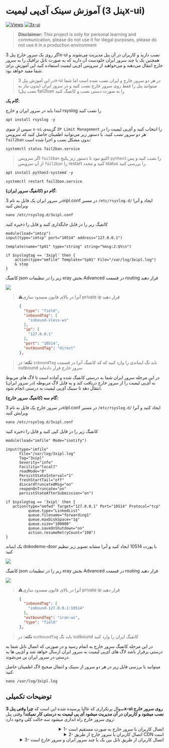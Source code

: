 # آموزش سینک آی‌پی لیمیت (پنل 3x-ui)

[![Views](https://hits.seeyoufarm.com/api/count/incr/badge.svg?url=https%3A%2F%2Fgithub.com%2FTaraRostami%2Fip-limit-sync&count_bg=%23007ec6&title_bg=%23555555&icon=&icon_color=%23E7E7E7&title=Total+View&edge_flat=false)](#)
[![3x-ui](https://img.shields.io/badge/Panel-3x--ui-%23008771)](https://github.com/MHSanaei/3x-ui)

> **Disclaimer:** This project is only for personal learning and communication, please do not use it for illegal purposes, please do not use it in a production environment

اگر روی یک سرور خارج پنل 3x-ui نصب دارید و کاربران در آن پنل مدیریت می‌شوند و همچنین یک یا چند سرور ایران جلودست آن دارید که به صورت تانل ترافیک را به سرور خارج انتقال می‌دهند و می‌خواهید از سرویس آی‌پی لیمیت استفاده کنید این آموزش برای شما مفید خواهد بود.

> در این آموزش پنل 3x-ui در هر دو سرور خارج و ایران نصب شده است
اما شما میتوانید پنل را فقط روی سرور خارج نصب کنید و در سرور ایران (بدون نیاز به نصب پنل) fail2ban را به صورت دستی نصب و کانفیگ کنید

**گام یک:**

ابتدا باید در سرور ایران و خارج rsyslog را نصب کنید
```shell
apt install rsyslog -y
```
سپس از منوی `x-ui` گزینه‌ی `IP Limit Management` را انتخاب کنید و آی‌پی لیمیت را در هر دو سرور نصب کنید،
با دستور زیر می‌توانید اطمینان حاصل کنید که سرویس `fail2ban` بدون مشکل نصب و اجرا شده است:
```shell
systemctl status fail2ban.service
```
> اگر سرویس `fail2ban` اکتیو نبود با دستور زیر پکیج `python3` را نصب کنید و پس از آن سرویس `fail2ban` را restart کنید و مجدد status را بررسی کنید.
```shell
apt install python3-systemd -y
```
```shell
systemctl restart fail2ban.service
```

**گام دو (کانفیگ سرور ایران):**

در سرور ایران یک فایل به نام 3xipl.conf در مسیر `/etc/rsyslog.d/` ایجاد و آنرا ویرایش کنید
```shell
nano /etc/rsyslog.d/3xipl.conf
```

کانفیگ زیر را در فایل جایگذاری کنید و فایل را ذخیره کنید
```shell
module(load="imtcp")
input(type="imtcp" port="10514" address="127.0.0.1")

template(name="tp01" type="string" string="%msg:2:$%\n")

if $syslogtag == '3xipl' then {
    action(type="omfile" Template="tp01" File="/var/log/3xipl.log")
    & stop
}
```

کانفیگ json زیر را در تنظیمات xray بخش Advanced در قسمت routing قرار دهید

![](./media/02-xray-configs.png)
<div align="left">

> :warning:آنرا در بالای قانون مسدود سازی private ip قرار دهید

</div>

```json
      {
        "type": "field",
        "inboundTag": [
          "inbound-vless-ws"
        ],
        "ip": [
          "127.0.0.1"
        ],
        "port": "10514",
        "outboundTag": "direct"
      },
```
<div align="left">

> **نکته**: در `inboundTag` باید تگ اینباندی را وارد کنید که که کانفیگ آنرا در قسمت outbound سرور خارج قرار داده‌اید

</div>

در این مرحله سرور ایران شما به درستی کانفیگ شده و آماده است تا لاگ های مربوط به آی‌پی لیمیت را از سرور خارج دریافت کند و به فایل لاگ مربوطه (در سرور ایران) انتقال دهد تا سینک آی‌پی لیمیت به درستی انجام شود.

**گام سه (کانفیگ سرور خارج):**

در سرور خارج یک فایل به نام 3xipl.conf در مسیر `/etc/rsyslog.d/` ایجاد کنید و آنرا ویرایش کنید
```shell
nano /etc/rsyslog.d/3xipl.conf
```
کانفیگ زیر را در فایل کپی کنید و فایل را ذخیره کنید
```shell
module(load="imfile" Mode="inotify")

input(type="imfile"
      File="/var/log/3xipl.log"
      Tag="3xipl"
      Severity="info"
      Facility="local7"
      readMode="0"
      PersistStateInterval="1"
      freshStartTail="off"
      discardTruncatedMsg="on"
      reopenOnTruncate="on"
      persistStateAfterSubmission="on")

if $syslogtag == '3xipl' then {
   action(type="omfwd" Target="127.0.0.1" Port="10514" Protocol="tcp"
          queue.type="LinkedList"
          queue.filename="forwarding1"
          queue.maxDiskSpace="1g"
          queue.size="100000"
          queue.saveOnShutdown="on"
          action.resumeRetryCount="100")
}
```

یک اینباند dokodemo-door با پورت 10514 ایجاد کنید و آنرا مشابه تصویر زیر تنظیم کنید

![](./media/01-dokodemo-door.png)

کانفیگ json زیر را در تنظیمات xray بخش Advanced در قسمت routing قرار دهید

![](./media/03-xray-configs.png)
<div align="left">

> :warning:آنرا در بالای قانون مسدود سازی private ip قرار دهید

</div>

```json
      {
        "inboundTag": [
          "inbound-127.0.0.1:10514"
        ],
        "outboundTag": "iran-ws",
        "type": "field"
      },
```
<div align="left">

> **نکته**: در `outboundTag` باید تگ outbound کانفیگ ایران را وارد کنید

</div>

در این مرحله کانفیگ سرور خارج به اتمام رسید و در صورتی که اتصال تانل شما به درستی برقرار باشد لاگ های آی‌پی لیمیت به سرور ایران ارسال خواهد شد و آی‌پی ها به درستی در سرور ایران بن می‌شوند.

میتوانید با بررسی فایل زیر در هر دو سرور از سینک و انتقال صحیح لاگ اطمینان حاصل کنید.

`nano /var/log/3xipl.log`

## توضیحات تکمیلی

  سوال پرتکراری که غالبا پرسیده شده این است که **چرا وقتی پنل 3x-ui روی سرور خارج نصب میشود و کاربران در آن مدیریت میشود آی پی لیمیت به درستی کار نمیکند!**
وقتی پنل روی سرور خارج راه اندازی میشود سه حالت کلی وجود دارد:

<div align="right">
  <details>
    <summary>1- اتصال کاربران با سرور خارج به صورت مستقیم است</summary>
در این حالت اتصال کاربران به سرور خارج کاملا به صورت مستقیم است و قطعا آی‌پی لیمیت به درستی کار خواهد کرد، در حال حاضر سرویس آی‌پی لیمیت بر پایه مسدود سازی آی‌پی توسط فایروال می‌باشد بنابراین چون کاربران به صورت مستقیم با آی‌پی خودشان به سرور متصل می‌شوند اگر آی‌پی آنها توسط فایروال مسدود شود اتصال آنها قطع خواهد شد.
  </details>
  <details>
    <summary>2- اتصال کاربران با سرور خارج از طریق CDN است</summary>
همانطور که در حالت اول توضیح داده شد آی‌پی لیمیت بر اساس مسدود سازی آی‌پی توسط فایروال <code>iptables</code> کارمیکند و توسط <code>fail2ban</code> مدیریت می‌شود
بنابراین وقتی کاربران شما از طریق CDN به سرور خارج متصل می‌شوند از طریق آی‌پی سرور های لبه CDN به سرور متصل می‌شوند
و وقتی آی‌پی آنها در فایروال مسدود می‌شود اتصال آنها همچنان برقرار خواهد ماند
به این دلیل که با یک آی‌پی واسط که آی‌پی سرور لبه CDN مورد استفاده شما می‌باشد در حال اتصال به سرور هستند.
  </details>
  <details>
    <summary>3- اتصال کاربران از طریق تانل بین یک یا چند سرور ایران و سرور خارج است</summary>
این حالت مشبه حالت دوم است با این تفاوت که شما از یک سرور ایران برای تانل و اتصال کاربران به سرور خارج استفاده می‌کنید و میتوانید از طریق این آموزش لاگ های مربوط به آی‌پی لیمیت را به سرور ایران ارسال کنید تا همزمان آی‌پی کاربران در سرور ایران مسدود شود.
  </details>
</div>